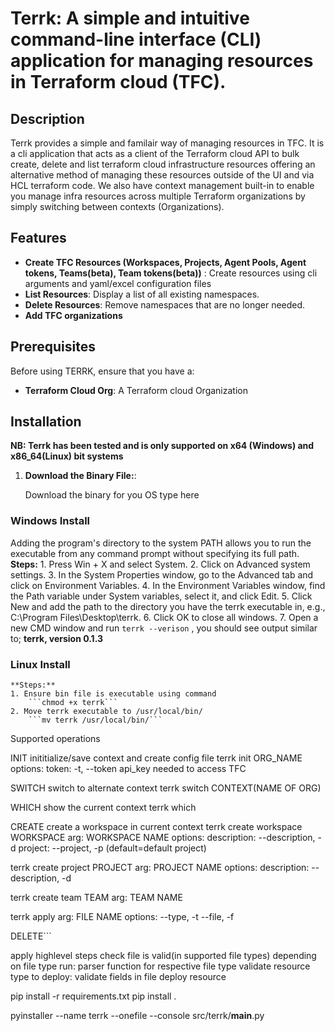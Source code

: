 
# Terrk: A simple and intuitive command-line interface (CLI) application for managing resources in Terraform cloud (TFC).

## Description
Terrk provides a simple and familair way of managing resources in TFC. 
It is a cli application that acts as a client of the Terraform cloud API to bulk create, delete and list terraform cloud infrastructure resources offering an alternative method of managing these resources outside of the UI and via HCL terraform code.
We also have context management built-in to enable you manage infra resources across multiple Terraform organizations by simply switching between contexts (Organizations).
## Features

- **Create TFC Resources (Workspaces, Projects, Agent Pools, Agent tokens, Teams(beta), Team tokens(beta))** : Create resources using cli arguments and yaml/excel configuration files
- **List Resources**: Display a list of all existing namespaces.
- **Delete Resources**: Remove namespaces that are no longer needed.
- **Add TFC organizations**

## Prerequisites

Before using TERRK, ensure that you have a:

- **Terraform Cloud Org**: A Terraform cloud Organization

## Installation
**NB: Terrk has been tested and is only supported on x64 (Windows) and x86_64(Linux) bit systems** 
1. **Download the Binary File:**:

   Download the binary for you OS type here

### Windows Install
   Adding the program's directory to the system PATH allows you to run the executable from any command prompt without specifying its full path.
    **Steps:**
    1. Press Win + X and select System.
    2. Click on Advanced system settings.
    3. In the System Properties window, go to the Advanced tab and click on Environment Variables.
    4. In the Environment Variables window, find the Path variable under System variables, select it, and click Edit.
    5. Click New and add the path to the directory you have the terrk executable in, e.g., C:\Program Files\Desktop\terrk.
    6. Click OK to close all windows.
    7. Open a new CMD window and run ```terrk --verison``` , you should see output similar to; 
    **terrk, version 0.1.3**

### Linux Install
    **Steps:**
    1. Ensure bin file is executable using command 
        ```chmod +x terrk```
    2. Move terrk executable to /usr/local/bin/
        ```mv terrk /usr/local/bin/```
Supported operations

INIT
inititialize/save context and create config file
    terrk init ORG_NAME
    options:
        token: -t, --token api_key needed to access TFC 

SWITCH
switch to alternate context
    terrk switch CONTEXT(NAME OF ORG)

WHICH
show the current context
terrk which

CREATE
create a workspace in current context
terrk create workspace WORKSPACE
    arg: WORKSPACE NAME
    options:
      description: --description, -d
      project: --project, -p (default=default project)

terrk create project PROJECT
    arg: PROJECT NAME
    options:
      description: --description, -d

terrk create team TEAM
    arg: TEAM NAME

terrk apply 
    arg: FILE NAME
    options:
      --type, -t
      --file, -f

DELETE```

apply highlevel steps
check file is valid(in supported file types)
depending on file type run:
    parser function for respective file type
    validate resource type to deploy:
        validate fields in file
            deploy resource


pip install -r requirements.txt
pip install .

pyinstaller --name terrk --onefile --console src/terrk/__main__.py

